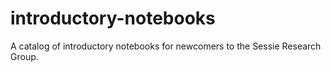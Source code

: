 # introductory-notebooks
A catalog of introductory notebooks for newcomers to the Sessie Research Group.
